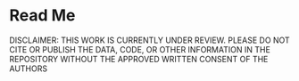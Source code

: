 # Read Me

DISCLAIMER: THIS WORK IS CURRENTLY UNDER REVIEW. PLEASE DO NOT CITE OR PUBLISH THE DATA, CODE, OR OTHER INFORMATION IN THE REPOSITORY WITHOUT THE APPROVED WRITTEN CONSENT OF THE AUTHORS

